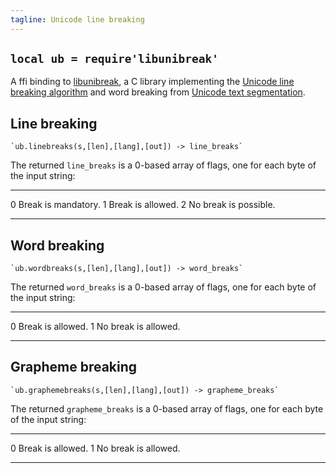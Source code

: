 ```yaml
---
tagline: Unicode line breaking
---
```


## `local ub = require'libunibreak'`

A ffi binding to [libunibreak][libunibreak lib], a C library implementing
the [Unicode line breaking algorithm][tr14] and word breaking
from [Unicode text segmentation][tr29].

## Line breaking

	`ub.linebreaks(s,[len],[lang],[out]) -> line_breaks`

The returned `line_breaks` is a 0-based array of flags, one for each byte
of the input string:

--- ------------------------------------
0   Break is mandatory.
1   Break is allowed.
2   No break is possible.
--- ------------------------------------

## Word breaking

	`ub.wordbreaks(s,[len],[lang],[out]) -> word_breaks`

The returned `word_breaks` is a 0-based array of flags, one for each byte
of the input string:

--- ------------------------------------
0   Break is allowed.
1   No break is allowed.
--- ------------------------------------

## Grapheme breaking

	`ub.graphemebreaks(s,[len],[lang],[out]) -> grapheme_breaks`

The returned `grapheme_breaks` is a 0-based array of flags, one for each byte
of the input string:

--- ------------------------------------
0   Break is allowed.
1   No break is allowed.
--- ------------------------------------

[libunibreak lib]: http://vimgadgets.sourceforge.net/libunibreak/
[tr14]:            http://www.unicode.org/reports/tr14/
[tr29]:            http://www.unicode.org/reports/tr29/
